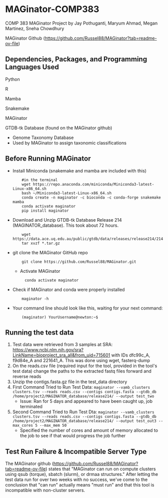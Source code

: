 # MAGinator-COMP383
COMP 383 MAGinator Project by Jay Pothuganti, Maryum Ahmad, Megan Martinez, Sneha Chowdhury

MAGinator Github (https://github.com/Russel88/MAGinator?tab=readme-ov-file)

## Dependencies, Packages, and Programming Languages Used
Python

R

Mamba

Snakemake

MAGinator

GTDB-tk Database (found on the MAGinator github)
- Genome Taxonomy Database
- Used by MAGinator to assign taxonomic classifications

## Before Running MAGinator
- Install Miniconda (snakemake and mamba are included with this) 

          #in the terminal
          wget https://repo.anaconda.com/miniconda/Miniconda3-latest-Linux-x86_64.sh
          bash ~/Miniconda3-latest-Linux-x86_64.sh
          conda create -n maginator -c bioconda -c conda-forge snakemake mamba
          conda activate maginator
          pip install maginator
  
- Download and Unzip GTDB-tk Database Release 214 (MAGINATOR_database). This took about 72 hours.
  
          wget https://data.ace.uq.edu.au/public/gtdb/data/releases/release214/214.1/auxillary_files/gtdbtk_r214_data.tar.gz
          tar xvzf *.tar.gz
  
- git clone the MAGinator GitHub repo
  
          git clone https://github.com/Russel88/MAGinator.git
  - Activate MAGinator

          conda activate maginator

- Check if MAGinator and conda were properly installed

          maginator -h

- Your command line should look like this, waiting for your next command:

          (maginator) YourUsername@newton:~$

## Running the test data
1. Test data were retrieved from 3 samples at SRA: https://www.ncbi.nlm.nih.gov/sra?LinkName=bioproject_sra_all&from_uid=715601 with IDs dfc99c_A, f9d84e_A and 221641_A.
   This was done using wget, fasterq-dump
2. On the reads.csv file (required input for the tool, provided in the tool's test data) change the paths to the extracted fastq files forward and reverse reads
3. Unzip the contigs.fasta.gz file in the test_data directory
4. First Command Tried to Run Test Data: ```maginator --vamb_clusters clusters.tsv --reads reads.csv --contigs contigs.fasta --gtdb_db /home/project2/MAGINATOR_database/release214/ --output test_two```
   * Issue: Ran for 5 days and appeared to have been caught up, job terminated
5. Second Command Tried to Run Test Dta: ```maginator --vamb_clusters clusters.tsv --reads reads.csv --contigs contigs.fasta --gtdb_db /home/project2/MAGINATOR_database/release214/ --output test_out3 --max_cores 5 --max_mem 50 ```
   * Specified the number of cores and amount of memory allocated to the job to see if that would progress the job further

## Test Run Failure & Incompatible Server Type
The MAGinator github (https://github.com/Russel88/MAGinator?tab=readme-ov-file) states that "MAGinator can run on compute clusters using qsub (torque), sbatch (slurm), or drmaa structures." After letting the test data run for over two weeks with no success, we've come to the conclusion that "can run" actually means "must run" and that this tool is incompatible with non-cluster servers. 

